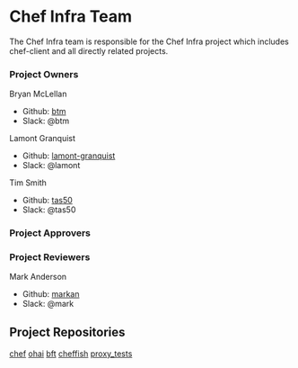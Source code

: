 # Chef Infra Team

The Chef Infra team is responsible for the Chef Infra project which includes chef-client and all directly related projects.

### Project Owners

Bryan McLellan
  - Github: [btm](https://github.com/btm)
  - Slack: @btm

Lamont Granquist
  - Github: [lamont-granquist](https://github.com/lamont-granquist)
  - Slack: @lamont

Tim Smith
  - Github: [tas50](https://github.com/tas50)
  - Slack: @tas50

### Project Approvers

### Project Reviewers

Mark Anderson
  - Github: [markan](https://github.com/markan)
  - Slack: @mark

## Project Repositories

[chef](https://github.com/chef/chef)
[ohai](https://github.com/chef/ohai)
[bft](https://github.com/chef/bft)
[cheffish](https://github.com/chef/cheffish)
[proxy_tests](https://github.com/chef/proxy_tests)
